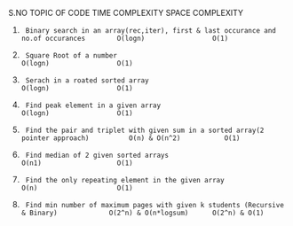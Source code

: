 S.NO    TOPIC OF CODE                                                                           TIME COMPLEXITY         SPACE COMPLEXITY

1.      Binary search in an array(rec,iter), first & last occurance and no.of occurances        O(logn)                 O(1)
2.      Square Root of a number                                                                 O(logn)                 O(1)
3.      Serach in a roated sorted array                                                         O(logn)                 O(1)
4.      Find peak element in a given array                                                      O(logn)                 O(1)
5.      Find the pair and triplet with given sum in a sorted array(2 pointer approach)          O(n) & O(n^2)           O(1)
6.      Find median of 2 given sorted arrays                                                    O(n1)                   O(1)
7.      Find the only repeating element in the given array                                      O(n)                    O(1)
8.      Find min number of maximum pages with given k students (Recursive & Binary)             O(2^n) & O(n*logsum)      O(2^n) & O(1)

